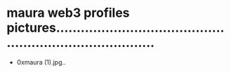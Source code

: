 # maura web3 profiles pictures.............................................................................
- 0xmaura (1).jpg..
